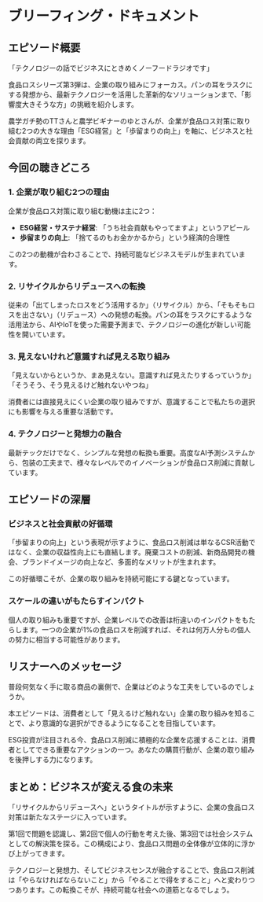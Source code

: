 # ブリーフィング・ドキュメント

## エピソード概要

「テクノロジーの話でビジネスにときめくノーフードラジオです」

食品ロスシリーズ第3弾は、企業の取り組みにフォーカス。パンの耳をラスクにする発想から、最新テクノロジーを活用した革新的なソリューションまで、「影響度大きそうな方」の挑戦を紹介します。

農学ガチ勢のTTさんと農学ビギナーのゆとさんが、企業が食品ロス対策に取り組む2つの大きな理由「ESG経営」と「歩留まりの向上」を軸に、ビジネスと社会貢献の両立を探ります。

## 今回の聴きどころ

### 1. 企業が取り組む2つの理由

企業が食品ロス対策に取り組む動機は主に2つ：

- **ESG経営・サステナ経営**: 「うち社会貢献もやってますよ」というアピール
- **歩留まりの向上**: 「捨てるのもお金かかるから」という経済的合理性

この2つの動機が合わさることで、持続可能なビジネスモデルが生まれています。

### 2. リサイクルからリデュースへの転換

従来の「出てしまったロスをどう活用するか」（リサイクル）から、「そもそもロスを出さない」（リデュース）への発想の転換。パンの耳をラスクにするような活用法から、AIやIoTを使った需要予測まで、テクノロジーの進化が新しい可能性を開いています。

### 3. 見えないけれど意識すれば見える取り組み

「見えないからというか、まあ見えない。意識すれば見えたりするっていうか」「そうそう、そう見えるけど触れないやつね」

消費者には直接見えにくい企業の取り組みですが、意識することで私たちの選択にも影響を与える重要な活動です。

### 4. テクノロジーと発想力の融合

最新テックだけでなく、シンプルな発想の転換も重要。高度なAI予測システムから、包装の工夫まで、様々なレベルでのイノベーションが食品ロス削減に貢献しています。

## エピソードの深層

### ビジネスと社会貢献の好循環

「歩留まりの向上」という表現が示すように、食品ロス削減は単なるCSR活動ではなく、企業の収益性向上にも直結します。廃棄コストの削減、新商品開発の機会、ブランドイメージの向上など、多面的なメリットが生まれます。

この好循環こそが、企業の取り組みを持続可能にする鍵となっています。

### スケールの違いがもたらすインパクト

個人の取り組みも重要ですが、企業レベルでの改善は桁違いのインパクトをもたらします。一つの企業が1%の食品ロスを削減すれば、それは何万人分もの個人の努力に相当する可能性があります。

## リスナーへのメッセージ

普段何気なく手に取る商品の裏側で、企業はどのような工夫をしているのでしょうか。

本エピソードは、消費者として「見えるけど触れない」企業の取り組みを知ることで、より意識的な選択ができるようになることを目指しています。

ESG投資が注目される今、食品ロス削減に積極的な企業を応援することは、消費者としてできる重要なアクションの一つ。あなたの購買行動が、企業の取り組みを後押しする力になります。

## まとめ：ビジネスが変える食の未来

「リサイクルからリデュースへ」というタイトルが示すように、企業の食品ロス対策は新たなステージに入っています。

第1回で問題を認識し、第2回で個人の行動を考えた後、第3回では社会システムとしての解決策を探る。この構成により、食品ロス問題の全体像が立体的に浮かび上がってきます。

テクノロジーと発想力、そしてビジネスセンスが融合することで、食品ロス削減は「やらなければならないこと」から「やることで得をすること」へと変わりつつあります。この転換こそが、持続可能な社会への道筋となるでしょう。